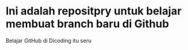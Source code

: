 # Ini adalah repositpry untuk belajar membuat branch baru di Github
Belajar GitHub di Dicoding itu seru
